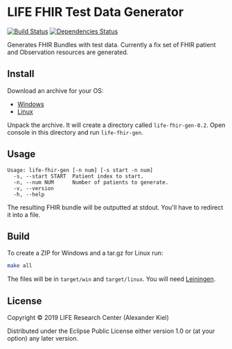 # LIFE FHIR Test Data Generator

[![Build Status](https://travis-ci.org/life-research/life-fhir-gen.svg?branch=master)](https://travis-ci.org/life-research/life-fhir-gen)
[![Dependencies Status](https://versions.deps.co/life-research/life-fhir-gen/status.svg)](https://versions.deps.co/life-research/life-fhir-gen)

Generates FHIR Bundles with test data. Currently a fix set of FHIR patient and Observation resources are generated.

## Install

Download an archive for your OS:

* [Windows](https://github.com/life-research/life-fhir-gen/releases/download/v0.1/life-fhir-gen-0.2.zip)
* [Linux](https://github.com/life-research/life-fhir-gen/releases/download/v0.1/life-fhir-gen-0.2.tar.gz)

Unpack the archive. It will create a directory called `life-fhir-gen-0.2`. Open console in this directory and run `life-fhir-gen`.

## Usage

```
Usage: life-fhir-gen [-n num] [-s start -n num]
  -s, --start START  Patient index to start.
  -n, --num NUM      Number of patients to generate.
  -v, --version
  -h, --help
```

The resulting FHIR bundle will be outputted at stdout. You'll have to redirect it into a file.

## Build

To create a ZIP for Windows and a tar.gz for Linux run:

```bash
make all
```

The files will be in `target/win` and `target/linux`. You will need [Leiningen][1].

## License

Copyright © 2019 LIFE Research Center (Alexander Kiel)

Distributed under the Eclipse Public License either version 1.0 or (at
your option) any later version.

[1]: <https://leiningen.org>
